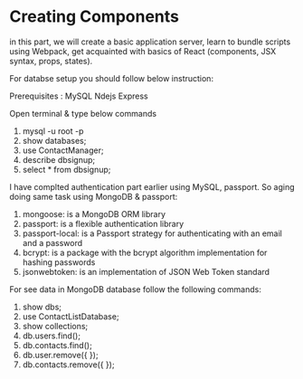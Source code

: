 Creating Components
===================
in this part, we will create a basic application server, learn to bundle scripts using Webpack, get acquainted with basics of React (components, JSX syntax, props, states).

For databse setup you should follow below instruction:

Prerequisites : 
MySQL
Ndejs
Express

Open terminal & type below commands

1) mysql -u root -p
2) show databases;
3) use ContactManager;
4) describe dbsignup;
5) select * from dbsignup;

I have complted authentication part earlier using MySQL, passport. So aging doing same task using MongoDB & passport:

1) mongoose:  is a MongoDB ORM library
2) passport:  is a flexible authentication library
3) passport-local:  is a Passport strategy for authenticating with an email and a password
4) bcrypt:  is a package with the bcrypt algorithm implementation for hashing passwords
5) jsonwebtoken: is an implementation of JSON Web Token standard

For see data in MongoDB database follow the following commands:

1) show dbs;
2) use ContactListDatabase;
3) show collections;
4) db.users.find();
5) db.contacts.find();
6) db.user.remove({ });
7) db.contacts.remove({ });
